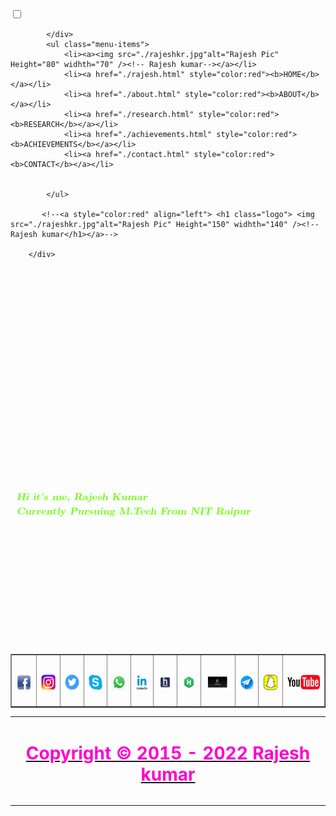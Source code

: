 
<!doctype html>
<html lang="en">
<head>
<meta charset="UTF-8">
<meta name="viewport" content="width=device-width, initial-scale=1.0">
<link rel="stylesheet" href="https://cdnjs.cloudflare.com/ajax/libs/font-awesome/5.15.1/css/all.min.css"integrity="sha512+4zCK9k+qNFUR5X+cKL9EIR+ZOhtIloNl9GIKS57V1MyNsYpYcUrUeQc9vNfzsWfV28IaLL3i96P9sdNyeRssA==" crossorigin="anonymous" />
<link rel="stylesheet" href="./style.css">
    
<title>Rajesh Kumar</title>
</head>
<body background="./bgnew.jpg" height="100%" weidth="100%"> 
<nav class="navbar">
        <div class="navbar-container container">
            <input type="checkbox">
            <div class="hamburger-lines">
                <span class="line line1"></span>
                <span class="line line2"></span>
                <span class="line line3"></span>
                
               
            </div>
            <ul class="menu-items">
                <li><a><img src="./rajeshkr.jpg"alt="Rajesh Pic" Height="80" widhth="70" /><!-- Rajesh kumar--></a></li>
                <li><a href="./rajesh.html" style="color:red"><b>HOME</b></a></li>
                <li><a href="./about.html" style="color:red"><b>ABOUT</b></a></li>
                <li><a href="./research.html" style="color:red"><b>RESEARCH</b></a></li>
                <li><a href="./achievements.html" style="color:red"><b>ACHIEVEMENTS</b></a></li>
                <li><a href="./contact.html" style="color:red"><b>CONTACT</b></a></li>

                
            </ul>
            
           <!--<a style="color:red" align="left"> <h1 class="logo"> <img src="./rajeshkr.jpg"alt="Rajesh Pic" Height="150" widhth="140" /><!-- Rajesh kumar</h1></a>-->

        </div>
 </nav>

<!-- ######################################################## -->
<script src="https://ajax.googleapis.com/ajax/libs/jquery/3.3.1/jquery.min.js"></script>
<script>
$(document).ready(function(){
  // Add smooth scrolling to all links
  $("a").on('click', function(event) {

    // Make sure this.hash has a value before overriding default behavior
    if (this.hash !== "") {
      // Prevent default anchor click behavior
      event.preventDefault();

      // Store hash
      var hash = this.hash;

      // Using jQuery's animate() method to add smooth page scroll
      // The optional number (800) specifies the number of milliseconds it takes to scroll to the specified area
      $('html, body').animate({
        scrollTop: $(hash).offset().top
      }, 800, function(){

        // Add hash (#) to URL when done scrolling (default click behavior)
        window.location.hash = hash;
      });
    } // End if
  });
});
</script>
  
 <br /><br /><br /><br /><br /><br /><br /><br /><br /><br /><br /><br /><br />
 
<div id="marquee1" align="center">
<marquee behavior="alternate" onmouseover="this.stop();" onmouseout="this.start();">
<br /><br /><br /><br /><br /><br /><br />
<a align="center" style="color:#FF0000;><i><b color="green"> <font face="Latin Modern Roman Slanted" size=3"><b style="color:#66FF00;">Hi it's me, Rajesh Kumar </b><br /><b style="color:#66FF00;">Currently Pursuing M.Tech From NIT Raipur</b></font></b></i></a>
</marquee>
</div>



<br /><br /><br /><br /><br /><br /><br /><br /><br /><br /><br />



<div align="center">
 <table border="1" width="25%" align="center">
<tbody>


  
<tr align="center">


<td><a href="https://www.facebook.com/profile.php?id=100037947527727"><u><h2 style="color:red;"><!Facebook><img src="./fb.jpg" Height="25" widhth="25"></h2></u></a></td>
<td><a href="https://www.instagram.com/iiit_champion/"> <h2  style="color:red;"><!Instagram> <img src="./insta.jpg" Height="25" widhth="25"></h2></a></td>
<td><a href="https://twitter.com/Champion_Rajesh/"><u><h2  style="color:red;"><!Twiter><img src="./twitter.png" Height="25" widhth="25"></h2></u></a></td>
<td><a href="https://join.skype.com/invite/YJUXXUeSumjU"><u><h2  style="color:red;"><!Skype><img src="./skype.jpg" Height="25" widhth="25"></h2></u></a></td>
<td><a href="https://wa.me/+918259952348"><u><h2 style="color:red;"><!WhatsApp><img src="./whatsapp.jpg" Height="25" widhth="25"></h2></u></a></td>
<td><a href="https://www.linkedin.com/in/rajesh-kumar-2021bb14b"><u><h2 style="color:red;"><!LinkedIn><img src="./ld.jpg" Height="25" widhth="25"></h2></u></a></td>
<td><a href="http://www.hackerearth.com/@rajesh2243"><u><h2 style="color:red;"><!HackerEarth><img src="./he.png" Height="25" widhth="25"></h2></u></a></td>
<td><a href="https://www.hackerrank.com/iiitchamp"><u><h2 style="color:red;"><!HackerRank><img src="./HR.png" Height="25" widhth="25"></h2></u></a></td>
<td><a href="https://leetcode.com/iiit_champion/"><u><h2 style="color:red;"><!LeetCode><img src="./lc.png" Height="25" widhth="25"></h2></u></a></td>
<td><a href="https://wa.me/+918259952348"><u><h2 style="color:red;"><!Telegram><img src="./telegram.jpg" Height="25" widhth="25"></h2></u></a></td>
<td><a href="https://wa.me/+918259952348"><u><h2 style="color:red;"><!Snapchat><img src="./snapchat.jpg" Height="25" widhth="25"></h2></u></a></td>
<td><a href="https://www.youtube.com/channel/UCV5OvrXG7Pd6h2O-TOfrh5Q?view_as=subscriber"><u><h2 style="color:red;"><!YouTube><img src="./youtube.jpg" Height="25" widhth="25"></h2></u></a>
</td>
  
  </tr>
 </table>
  </div>
<table width="100%" border="0"align="center" >
<tr >
<td colspan="100%">
<h1><a href="./rajesh.html"><p style="color:#FF00CC;" align="center" class="mute">Copyright &copy; 2015 - 2022  Rajesh kumar</p></a></h1>
</td>
</tr>
  
    

</tbody>
</table>
     

 </body>
</html>
